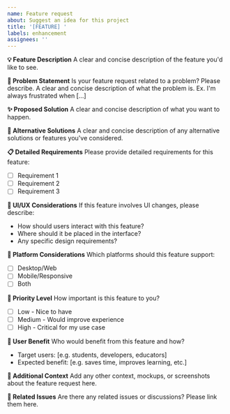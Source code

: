 ```yaml
---
name: Feature request
about: Suggest an idea for this project
title: '[FEATURE] '
labels: enhancement
assignees: ''
---
```


**💡 Feature Description**
A clear and concise description of the feature you'd like to see.

**🎯 Problem Statement**
Is your feature request related to a problem? Please describe.
A clear and concise description of what the problem is. Ex. I'm always frustrated when [...]

**✨ Proposed Solution**
A clear and concise description of what you want to happen.

**🔄 Alternative Solutions**
A clear and concise description of any alternative solutions or features you've considered.

**📋 Detailed Requirements**
Please provide detailed requirements for this feature:
- [ ] Requirement 1
- [ ] Requirement 2
- [ ] Requirement 3

**🎨 UI/UX Considerations**
If this feature involves UI changes, please describe:
- How should users interact with this feature?
- Where should it be placed in the interface?
- Any specific design requirements?

**📱 Platform Considerations**
Which platforms should this feature support:
- [ ] Desktop/Web
- [ ] Mobile/Responsive
- [ ] Both

**🚀 Priority Level**
How important is this feature to you?
- [ ] Low - Nice to have
- [ ] Medium - Would improve experience
- [ ] High - Critical for my use case

**👥 User Benefit**
Who would benefit from this feature and how?
- Target users: [e.g. students, developers, educators]
- Expected benefit: [e.g. saves time, improves learning, etc.]

**📄 Additional Context**
Add any other context, mockups, or screenshots about the feature request here.

**🔗 Related Issues**
Are there any related issues or discussions? Please link them here. 